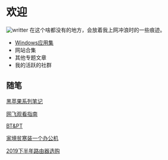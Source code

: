 # 欢迎
![writter](https://img.shields.io/badge/%E4%BD%9C%E8%80%85-zwiss%20cai-brightgreen)
在这个啥都没有的地方，会放着我上网冲浪时的一些痕迹。

* [Windows应用集](applist.md)
* 网站合集
* 其他专题文章
* 我的活跃的社群

## 随笔
[黑苹果系列笔记](hackintosh.md)

[网飞观看指南](Netflix.md)

[BT&PT](BTPT.md)

[家境贫寒装一个办公机](PCbuild2020A.md)

[2019下半年路由器选购](Router2019.md)

